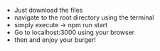 - Just download the files
- navigate to the root directory using the terminal
- simply execute -> npm run start
- Go to localhost:3000 using your browser
- then and enjoy your burger!
